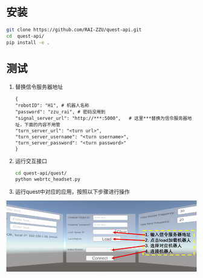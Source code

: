 # 安装 


```bash
git clone https://github.com/RAI-ZZU/quest-api.git
cd  quest-api/
pip install -e .
```

# 测试

1. 替换信令服务器地址
    ```
    {
    "robotID": "H1", # 机器人名称
    "password": "zzu_rai", # 密码没用到
    "signal_server_url": "http://***:5000",   # 这里***替换为信令服务器地址，下面的内容不用管
    "turn_server_url": "<turn url>",
    "turn_server_username": "<turn username>",
    "turn_server_password": "<turn password>"
    }
    ```
2. 运行交互接口
    ```bash
    cd quest-api/quest/
    python webrtc_headset.py
    ```

3. 运行quest中对应的应用，按照以下步骤进行操作

![quest ui](./assets/ui.png)